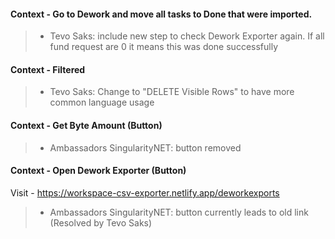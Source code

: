 #### Context - Go to Dework and move all tasks to Done that were imported.
> * Tevo Saks: include new step to check Dework Exporter again. If all fund request are 0 it means this was done successfully
> 
#### Context - Filtered
> * Tevo Saks: Change to "DELETE Visible Rows" to have more common language usage
> 
#### Context - Get Byte Amount (Button)
> * Ambassadors SingularityNET: button removed
> 
#### Context - Open Dework Exporter (Button)
Visit - https://workspace-csv-exporter.netlify.app/deworkexports
> * Ambassadors SingularityNET: button currently leads to old link (Resolved by Tevo Saks)
> 
